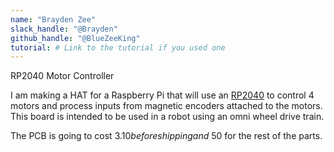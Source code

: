 ```yaml
---
name: "Brayden Zee"
slack_handle: "@Brayden"
github_handle: "@BlueZeeKing"
tutorial: # Link to the tutorial if you used one
---
```


RP2040 Motor Controller

<!-- Describe your board in 2-3 sentences. What are you making? What will it do? -->

I am making a HAT for a Raspberry Pi that will use an
[RP2040](https://shop.pimoroni.com/products/pga2040?variant=39359629656147) to
control 4 motors and process inputs from magnetic encoders attached to the
motors. This board is intended to be used in a robot using an omni wheel drive train.

<!-- How much is it going to cost? -->

The PCB is going to cost $3.10 before shipping and ~$50 for the rest of the parts.

<!-- Tell us a little bit about your design process. What were some challenges? What helped? ***Totally optional*** -->


